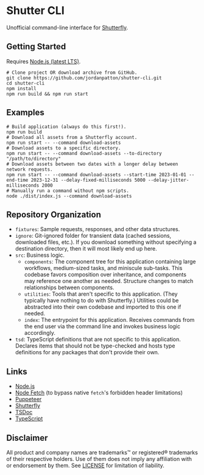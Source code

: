 # Shutter CLI
Unofficial command-line interface for [Shutterfly](https://www.shutterfly.com).

## Getting Started
Requires [Node.js (latest LTS)](https://nodejs.org).
```shell
# Clone project OR download archive from GitHub.
git clone https://github.com/jordanpatton/shutter-cli.git
cd shutter-cli
npm install
npm run build && npm run start
```

## Examples
```shell
# Build application (always do this first!).
npm run build
# Download all assets from a Shutterfly account.
npm run start -- --command download-assets
# Download assets to a specific directory.
npm run start -- --command download-assets --to-directory "/path/to/directory"
# Download assets between two dates with a longer delay between network requests.
npm run start -- --command download-assets --start-time 2023-01-01 --end-time 2023-12-31 --delay-fixed-milliseconds 5000 --delay-jitter-milliseconds 2000
# Manually run a command without npm scripts.
node ./dist/index.js --command download-assets
```

## Repository Organization
- `fixtures`: Sample requests, responses, and other data structures.
- `ignore`: Git-ignored folder for transient data (cached sessions, downloaded files, etc.). If you download something without specifying a destination directory, then it will most likely end up here.
- `src`: Business logic.
  - `components`: The component tree for this application containing large workflows, medium-sized tasks, and miniscule sub-tasks. This codebase favors composition over inheritance, and components may reference one another as needed. Structure changes to match relationships between components.
  - `utilities`: Tools that aren't specific to this application. (They typically have nothing to do with Shutterfly.) Utilities could be abstracted into their own codebase and imported to this one if needed.
  - `index`: The entrypoint for this application. Receives commands from the end user via the command line and invokes business logic accordingly.
- `tsd`: TypeScript definitions that are not specific to this application. Declares items that should not be type-checked and hosts type definitions for any packages that don't provide their own.

## Links
- [Node.js](https://nodejs.org)
- [Node Fetch](https://github.com/node-fetch/node-fetch) (to bypass native `fetch`'s forbidden header limitations)
- [Puppeteer](https://pptr.dev)
- [Shutterfly](https://www.shutterfly.com)
- [TSDoc](https://tsdoc.org)
- [TypeScript](https://www.typescriptlang.org)

## Disclaimer
All product and company names are trademarks&trade; or registered&reg; trademarks of their respective holders. Use of them does not imply any affiliation with or endorsement by them. See [LICENSE](LICENSE) for limitation of liability.
